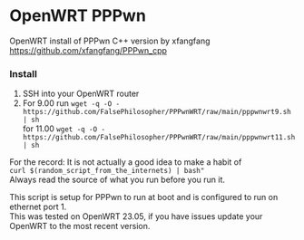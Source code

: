 # OpenWRT PPPwn

OpenWRT install of PPPwn C++ version by xfangfang https://github.com/xfangfang/PPPwn_cpp

### Install 
1. SSH into your OpenWRT router  
2. For 9.00 run `wget -q -O - https://github.com/FalsePhilosopher/PPPwnWRT/raw/main/pppwnwrt9.sh | sh`  
for 11.00 `wget -q -O - https://github.com/FalsePhilosopher/PPPwnWRT/raw/main/pppwnwrt11.sh | sh`

For the record: It is not actually a good idea to make a habit of  
`curl $(random_script_from_the_internets) | bash"`  
Always read the source of what you run before you run it.

This script is setup for PPPwn to run at boot and is configured to run on ethernet port 1.  
This was tested on OpenWRT 23.05, if you have issues update your OpenWRT to the most recent version.
